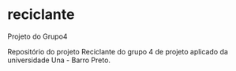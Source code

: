 # reciclante
Projeto do Grupo4

Repositório do projeto Reciclante do grupo 4 de projeto aplicado da universidade Una - Barro Preto.
